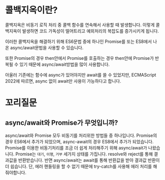 # 콜백지옥이란?

콜백지옥은 비동기 로직 처리 중 콜백 함수를 연속해서 사용할 때 발생합니다.
이렇게 콜백지옥이 발생하면 코드 가독성이 떨어트리고 예외처리의 복잡도를 증가시키게 됩니다.

이러한 콜백지옥을 해결하기 위해 ES6문법 중에 하나인 Promise를 또는 ES8에서 나온 async/await문법을 사용할 수 있습니다.

또한 Promise의 경우 then안에서 Promise를 호출하는 경우 then안에 Promise가 반복될 수 있기 때문에 async/await방법을 많이 사용합니다.

아울러 기존에는 함수에 async가 있어야지만 await를 쓸 수 있었지만, ECMAScript 2022에 따르면, async 없이 await만 사용이 가능하다고 합니다.

# 꼬리질문

## async/await와 Promise가 무엇입니까?

async/await와 Promise 모두 비동기를 처리위한 방법들 중 하나입니다.
Promise의 경우 ES6에서 추가가 되었으며, async-await의 경우 ES8에서 추가가 되었습니다.
Promise를 이용한 비동기처리를 조금 더 쉽게 처리해주기 위해 async/await가 나왔습니다.
Promise는 `대기`, `이행`, `거부` 세가지 상태를 가집니다. resolve와 reject를 통해 결과값을 반환받습니다.
반면 async/await는 await를 통해 반환값을 받아 결과값 반환이 더 쉽습니다. 단, 에러 핸들링을 할 수 없기 때문에 try-catch를 사용해 에러 처리를 해줘야합니다.
